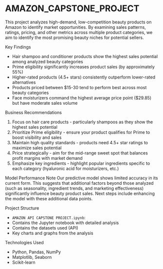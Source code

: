# AMAZON_CAPSTONE_PROJECT
This project analyzes high-demand, low-competition beauty products on Amazon to identify market opportunities. By examining sales patterns, ratings, pricing, and other metrics across multiple product categories, we aim to identify the most promising beauty niches for potential sellers.

Key Findings
- Hair shampoo and conditioner products show the highest sales potential among analyzed beauty categories
- Prime eligibility significantly increases product sales (by approximately 55%)
- Higher-rated products (4.5+ stars) consistently outperform lower-rated alternatives
- Products priced between $15-30 tend to perform best across most beauty categories
- Face moisturizers command the highest average price point ($29.85) but have moderate sales volume

Business Recommendations
1. Focus on hair care products - particularly shampoos as they show the highest sales potential
2. Prioritize Prime eligibility - ensure your product qualifies for Prime to boost visibility and sales
3. Maintain high quality standards - products need 4.5+ star ratings to maximize sales potential
4. Price strategically - aim for the mid-range sweet spot that balances profit margins with market demand
5. Emphasize key ingredients - highlight popular ingredients specific to each category (hyaluronic acid for moisturizers, etc.)

Model Performance Note
Our predictive model shows limited accuracy in its current form. This suggests that additional factors beyond those analyzed (such as seasonality, ingredient trends, and marketing effectiveness) significantly influence beauty product sales. Next steps include enhancing the model with these additional data points.

Project Structure
- `AMAZON API CAPSTONE PROJECT.ipynb`:
- Contains the Jupyter notebook with detailed analysis
- Contains the datasets used (API)
- Key charts and graphs from the analysis

Technologies Used
- Python, Pandas, NumPy
- Matplotlib, Seaborn
- Scikit-learn
